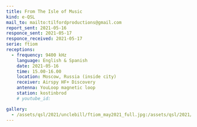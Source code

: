 ```yaml
---
title: From The Isle of Music
kind: e-QSL
mail_to: mailto:tilfordproductions@gmail.com
report_sent: 2021-05-16
responce_sent: 2021-05-17
responce_received: 2021-05-17
serie: ftiom
receptions:
  - frequency: 9400 kHz
    language: English & Spanish
    date: 2021-05-16
    time: 15.00-16.00
    location: Moscow, Russia (inside city)
    receiver: Airspy HF+ Discovery
    antenna: YouLoop magnetic loop
    station: kostinbrod
    # youtube_id: 

gallery:
  - /assets/qsl/2021/unclebill/ftiom_may2021_full.jpg:/assets/qsl/2021/unclebill/ftiom_may2021_small.jpg
---
```

